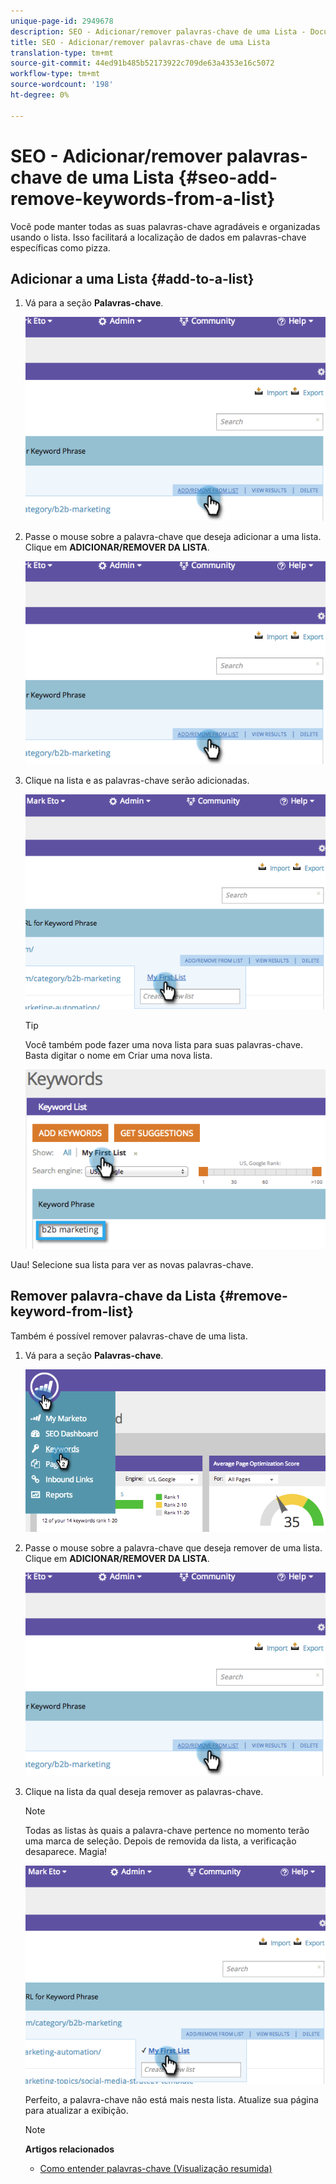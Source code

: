 ```yaml
---
unique-page-id: 2949678
description: SEO - Adicionar/remover palavras-chave de uma Lista - Documentos do Marketing - Documentação do produto
title: SEO - Adicionar/remover palavras-chave de uma Lista
translation-type: tm+mt
source-git-commit: 44ed91b485b52173922c709de63a4353e16c5072
workflow-type: tm+mt
source-wordcount: '198'
ht-degree: 0%

---
```



# SEO - Adicionar/remover palavras-chave de uma Lista {#seo-add-remove-keywords-from-a-list}

Você pode manter todas as suas palavras-chave agradáveis e organizadas usando o lista. Isso facilitará a localização de dados em palavras-chave específicas como pizza.

## Adicionar a uma Lista {#add-to-a-list}

1. Vá para a seção **Palavras-chave**.

   ![](assets/image2014-9-18-11-3a48-3a36.png)

1. Passe o mouse sobre a palavra-chave que deseja adicionar a uma lista. Clique em **ADICIONAR/REMOVER DA LISTA**.

   ![](assets/image2014-9-18-11-3a48-3a42.png)

1. Clique na lista e as palavras-chave serão adicionadas.

   ![](assets/image2014-9-18-11-3a48-3a47.png)

   >[!TIP]
   >
   >Você também pode fazer uma nova lista para suas palavras-chave. Basta digitar o nome em Criar uma nova lista.

   ![](assets/image2014-9-18-11-3a49-3a16.png)

Uau! Selecione sua lista para ver as novas palavras-chave.

## Remover palavra-chave da Lista {#remove-keyword-from-list}

Também é possível remover palavras-chave de uma lista.

1. Vá para a seção **Palavras-chave**.

   ![](assets/image2014-9-18-11-3a49-3a55.png)

1. Passe o mouse sobre a palavra-chave que deseja remover de uma lista. Clique em **ADICIONAR/REMOVER DA LISTA**.

   ![](assets/image2014-9-18-11-3a50-3a4.png)

1. Clique na lista da qual deseja remover as palavras-chave.

   >[!NOTE]
   >
   >Todas as listas às quais a palavra-chave pertence no momento terão uma marca de seleção. Depois de removida da lista, a verificação desaparece. Magia!

   ![](assets/image2014-9-18-11-3a50-3a41.png)

   Perfeito, a palavra-chave não está mais nesta lista. Atualize sua página para atualizar a exibição.

   >[!NOTE]
   >
   >**Artigos relacionados**
   >    
   >* [Como entender palavras-chave (Visualização resumida)](seo-understanding-keywords.md)

